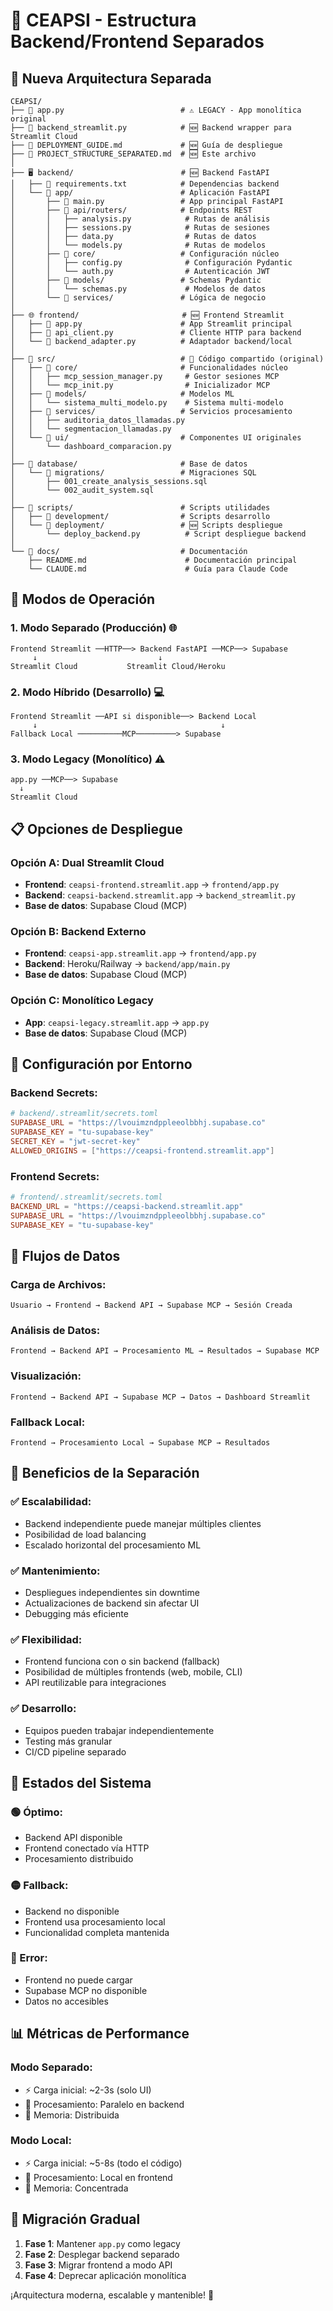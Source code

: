 # 📁 CEAPSI - Estructura Backend/Frontend Separados

## 🎯 **Nueva Arquitectura Separada**

```
CEAPSI/
├── 📄 app.py                          # ⚠️ LEGACY - App monolítica original
├── 📄 backend_streamlit.py            # 🆕 Backend wrapper para Streamlit Cloud
├── 📄 DEPLOYMENT_GUIDE.md             # 🆕 Guía de despliegue
├── 📄 PROJECT_STRUCTURE_SEPARATED.md  # 🆕 Este archivo
│
├── 🖥️ backend/                        # 🆕 Backend FastAPI
│   ├── 📄 requirements.txt            # Dependencias backend
│   └── 📁 app/                        # Aplicación FastAPI
│       ├── 📄 main.py                 # App principal FastAPI
│       ├── 📁 api/routers/            # Endpoints REST
│       │   ├── analysis.py            # Rutas de análisis
│       │   ├── sessions.py            # Rutas de sesiones
│       │   ├── data.py                # Rutas de datos
│       │   └── models.py              # Rutas de modelos
│       ├── 📁 core/                   # Configuración núcleo
│       │   ├── config.py              # Configuración Pydantic
│       │   └── auth.py                # Autenticación JWT
│       ├── 📁 models/                 # Schemas Pydantic
│       │   └── schemas.py             # Modelos de datos
│       └── 📁 services/               # Lógica de negocio
│
├── 🌐 frontend/                       # 🆕 Frontend Streamlit
│   ├── 📄 app.py                      # App Streamlit principal
│   ├── 📄 api_client.py               # Cliente HTTP para backend
│   └── 📄 backend_adapter.py          # Adaptador backend/local
│
├── 📁 src/                            # 🔄 Código compartido (original)
│   ├── 📁 core/                       # Funcionalidades núcleo
│   │   ├── mcp_session_manager.py     # Gestor sesiones MCP
│   │   └── mcp_init.py                # Inicializador MCP
│   ├── 📁 models/                     # Modelos ML
│   │   └── sistema_multi_modelo.py    # Sistema multi-modelo
│   ├── 📁 services/                   # Servicios procesamiento
│   │   ├── auditoria_datos_llamadas.py
│   │   └── segmentacion_llamadas.py
│   └── 📁 ui/                         # Componentes UI originales
│       └── dashboard_comparacion.py
│
├── 📁 database/                       # Base de datos
│   └── 📁 migrations/                 # Migraciones SQL
│       ├── 001_create_analysis_sessions.sql
│       └── 002_audit_system.sql
│
├── 📁 scripts/                        # Scripts utilidades
│   ├── 📁 development/                # Scripts desarrollo
│   └── 📁 deployment/                 # 🆕 Scripts despliegue
│       └── deploy_backend.py          # Script despliegue backend
│
└── 📁 docs/                           # Documentación
    ├── README.md                      # Documentación principal
    └── CLAUDE.md                      # Guía para Claude Code
```

## 🚀 **Modos de Operación**

### **1. Modo Separado (Producción) 🌐**
```
Frontend Streamlit ──HTTP──> Backend FastAPI ──MCP──> Supabase
     ↓                           ↓
Streamlit Cloud           Streamlit Cloud/Heroku
```

### **2. Modo Híbrido (Desarrollo) 💻**
```
Frontend Streamlit ──API si disponible──> Backend Local
     ↓                                         ↓
Fallback Local ──────────MCP─────────> Supabase
```

### **3. Modo Legacy (Monolítico) ⚠️**
```
app.py ──MCP──> Supabase
  ↓
Streamlit Cloud
```

## 📋 **Opciones de Despliegue**

### **Opción A: Dual Streamlit Cloud**
- **Frontend**: `ceapsi-frontend.streamlit.app` → `frontend/app.py`
- **Backend**: `ceapsi-backend.streamlit.app` → `backend_streamlit.py`
- **Base de datos**: Supabase Cloud (MCP)

### **Opción B: Backend Externo**
- **Frontend**: `ceapsi-app.streamlit.app` → `frontend/app.py`
- **Backend**: Heroku/Railway → `backend/app/main.py`
- **Base de datos**: Supabase Cloud (MCP)

### **Opción C: Monolítico Legacy**
- **App**: `ceapsi-legacy.streamlit.app` → `app.py`
- **Base de datos**: Supabase Cloud (MCP)

## 🔧 **Configuración por Entorno**

### **Backend Secrets:**
```toml
# backend/.streamlit/secrets.toml
SUPABASE_URL = "https://lvouimzndppleeolbbhj.supabase.co"
SUPABASE_KEY = "tu-supabase-key"
SECRET_KEY = "jwt-secret-key"
ALLOWED_ORIGINS = ["https://ceapsi-frontend.streamlit.app"]
```

### **Frontend Secrets:**
```toml
# frontend/.streamlit/secrets.toml  
BACKEND_URL = "https://ceapsi-backend.streamlit.app"
SUPABASE_URL = "https://lvouimzndppleeolbbhj.supabase.co"
SUPABASE_KEY = "tu-supabase-key"
```

## 🔄 **Flujos de Datos**

### **Carga de Archivos:**
```
Usuario → Frontend → Backend API → Supabase MCP → Sesión Creada
```

### **Análisis de Datos:**
```
Frontend → Backend API → Procesamiento ML → Resultados → Supabase MCP
```

### **Visualización:**
```
Frontend → Backend API → Supabase MCP → Datos → Dashboard Streamlit
```

### **Fallback Local:**
```
Frontend → Procesamiento Local → Supabase MCP → Resultados
```

## 🎯 **Beneficios de la Separación**

### ✅ **Escalabilidad:**
- Backend independiente puede manejar múltiples clientes
- Posibilidad de load balancing
- Escalado horizontal del procesamiento ML

### ✅ **Mantenimiento:**
- Despliegues independientes sin downtime
- Actualizaciones de backend sin afectar UI
- Debugging más eficiente

### ✅ **Flexibilidad:**
- Frontend funciona con o sin backend (fallback)
- Posibilidad de múltiples frontends (web, mobile, CLI)
- API reutilizable para integraciones

### ✅ **Desarrollo:**
- Equipos pueden trabajar independientemente
- Testing más granular
- CI/CD pipeline separado

## 🚦 **Estados del Sistema**

### **🟢 Óptimo:**
- Backend API disponible
- Frontend conectado vía HTTP
- Procesamiento distribuido

### **🟡 Fallback:**
- Backend no disponible
- Frontend usa procesamiento local
- Funcionalidad completa mantenida

### **🔴 Error:**
- Frontend no puede cargar
- Supabase MCP no disponible
- Datos no accesibles

## 📊 **Métricas de Performance**

### **Modo Separado:**
- ⚡ Carga inicial: ~2-3s (solo UI)
- 🚀 Procesamiento: Paralelo en backend
- 💾 Memoria: Distribuida

### **Modo Local:**
- ⚡ Carga inicial: ~5-8s (todo el código)
- 🚀 Procesamiento: Local en frontend
- 💾 Memoria: Concentrada

## 🔄 **Migración Gradual**

1. **Fase 1**: Mantener `app.py` como legacy
2. **Fase 2**: Desplegar backend separado
3. **Fase 3**: Migrar frontend a modo API
4. **Fase 4**: Deprecar aplicación monolítica

¡Arquitectura moderna, escalable y mantenible! 🎉